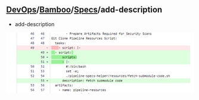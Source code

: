 ## [DevOps]/[Bamboo]/[Specs]/add-description



- add-description

![](./resource/add-description.png)





[DevOps]: <../../README.md>
[Bamboo]: <../bamboo.md>
[Specs]: <../Specs/specs.md>